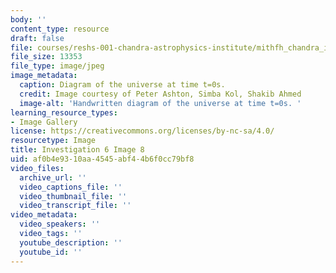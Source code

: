```yaml
---
body: ''
content_type: resource
draft: false
file: courses/reshs-001-chandra-astrophysics-institute/mithfh_chandra_inv6_un_t10.jpg
file_size: 13353
file_type: image/jpeg
image_metadata:
  caption: Diagram of the universe at time t=0s.
  credit: Image courtesy of Peter Ashton, Simba Kol, Shakib Ahmed
  image-alt: 'Handwritten diagram of the universe at time t=0s. '
learning_resource_types:
- Image Gallery
license: https://creativecommons.org/licenses/by-nc-sa/4.0/
resourcetype: Image
title: Investigation 6 Image 8
uid: af0b4e93-10aa-4545-abf4-4b6f0cc79bf8
video_files:
  archive_url: ''
  video_captions_file: ''
  video_thumbnail_file: ''
  video_transcript_file: ''
video_metadata:
  video_speakers: ''
  video_tags: ''
  youtube_description: ''
  youtube_id: ''
---
```

